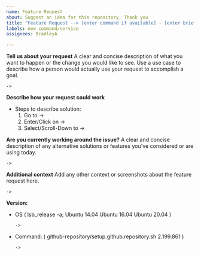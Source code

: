 ```yaml
---
name: Feature Request
about: Suggest an idea for this repository, Thank you
title: "Feature Request --> [enter command if available] - [enter brief description]"
labels: new command/service
assignees: BradleyA

---
```


**Tell us about your request** 
A clear and concise description of what you want to happen or the change you would like to see.  Use a use case to describe how a person would actually use your request to accomplish a goal.

    -> 

**Describe how your request could work**

*  Steps to describe solution:
   1. Go to ->
   2. Enter/Click on ->
   3. Select/Scroll-Down to ->

**Are you currently working around the issue?**
A clear and concise description of any alternative solutions or features you've considered or are using today.

    -> 

**Additional context**
Add any other context or screenshots about the feature request here.

    -> 

**Version:**
 - OS ( lsb_release -a; Ubuntu 14.04  Ubuntu 16.04  Ubuntu 20.04 )
 
       -> 
 
  - Command: ( github-repository/setup.github.repository.sh  2.199.861 )

        -> 
